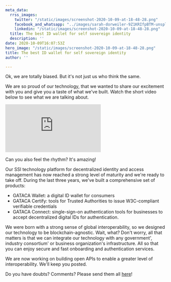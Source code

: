 ```yaml
---
meta_data:
  rrss_images:
    twitter: "/static/images/screenshot-2020-10-09-at-18-48-28.png"
    facebook_and_whatsapp: "../images/sarah-dorweiler-9Z1KRIfpBTM-unsplash.jpg"
    linkedin: "/static/images/screenshot-2020-10-09-at-18-48-28.png"
  title: The best ID wallet for self sovereign identity
  description: ''
date: 2020-10-09T16:07:53Z
hero_image: "/static/images/screenshot-2020-10-09-at-18-48-28.png"
title: The best ID wallet for self sovereign identity
author: ''

---
```

Ok, we are totally biased. But it's not just us who think the same.

We are so proud of our technology, that we wanted to share our excitement with you and give you a taste of what we've built. Watch the short video below to see what we are talking about.

<div class='embed-container'>
<iframe src='https://player.vimeo.com/video/466597082?texttrack=en' frameborder='0' webkitAllowFullScreen mozallowfullscreen allowFullScreen></iframe>
</div>

Can you also feel the rhythm? It's amazing!

Our SSI technology platform for decentralized identity and access management has now reached a strong level of maturity and we're ready to take off. During the last three years, we've built a comprehensive set of products:

* GATACA Wallet: a digital ID wallet for consumers
* GATACA Certify: tools for Trusted Authorities to issue W3C-compliant verifiable credentials
* GATACA Connect: single-sign-on authentication tools for businesses to accept decentralized digital IDs for authentication.

We were born with a strong sense of global interoperability, so we designed our technology to be blockchain-agnostic. Wait, what? Don't worry, all that matters is that we can integrate our technology with any government', industry consortium' or business organization's  infrastructure. All so that you can enjoy secure and fast onboarding and authentication services.

We are now working on building open APIs to enable a greater level of interoperability. We'll keep you posted.

Do you have doubts? Comments? Please send them all [here](https://twitter.com/GATACA_ID/status/1314594761559478275 "here")!